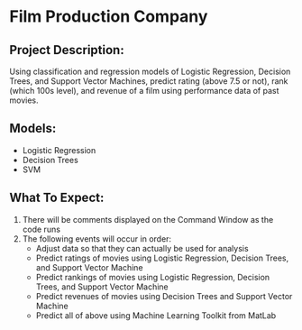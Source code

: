 # Film Production Company

## Project Description:
Using classification and regression models of Logistic Regression, Decision Trees, and Support Vector Machines, predict rating (above 7.5 or not), rank (which 100s level), and revenue of a film using performance data of past movies.

## Models:
* Logistic Regression
* Decision Trees
* SVM

## What To Expect:
1. There will be comments displayed on the Command Window as the code runs
2. The following events will occur in order:
    * Adjust data so that they can actually be used for analysis
    * Predict ratings of movies using Logistic Regression, Decision Trees, and
    Support Vector Machine
    * Predict rankings of movies using Logistic Regression, Decision Trees, and
    Support Vector Machine
    * Predict revenues of movies using Decision Trees and Support Vector Machine
    * Predict all of above using Machine Learning Toolkit from MatLab
